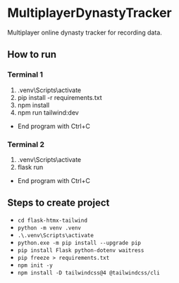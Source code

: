 # MultiplayerDynastyTracker
Multiplayer online dynasty tracker for recording data.

## How to run
### Terminal 1
1. .venv\Scripts\activate
2. pip install -r requirements.txt
3. npm install
4. npm run tailwind:dev

* End program with Ctrl+C

### Terminal 2
1. .venv\Scripts\activate
2. flask run

* End program with Ctrl+C

## Steps to create project
* `cd flask-htmx-tailwind`
* `python -m venv .venv`
* `.\.venv\Scripts\activate`
* `python.exe -m pip install --upgrade pip`
* `pip install Flask python-dotenv waitress`
* `pip freeze > requirements.txt`
* `npm init -y`
* `npm install -D tailwindcss@4 @tailwindcss/cli`

